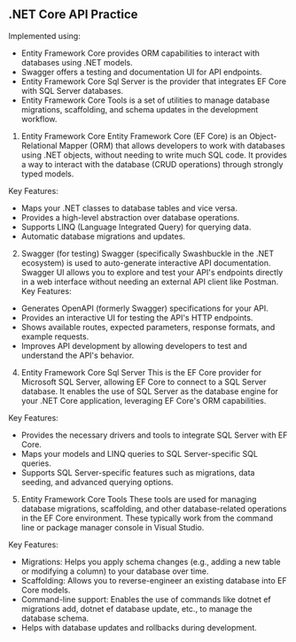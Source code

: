 ## .NET Core API Practice

Implemented using:
- Entity Framework Core provides ORM capabilities to interact with databases using .NET models.
- Swagger offers a testing and documentation UI for API endpoints.
- Entity Framework Core Sql Server is the provider that integrates EF Core with SQL Server databases.
- Entity Framework Core Tools is a set of utilities to manage database migrations, scaffolding, and schema updates in the development workflow.


1. Entity Framework Core
Entity Framework Core (EF Core) is an Object-Relational Mapper (ORM) that allows developers to work with databases using .NET objects, without needing to write much SQL code. It provides a way to interact with the database (CRUD operations) through strongly typed models.

Key Features:
- Maps your .NET classes to database tables and vice versa.
- Provides a high-level abstraction over database operations.
- Supports LINQ (Language Integrated Query) for querying data.
- Automatic database migrations and updates.

2. Swagger (for testing)
Swagger (specifically Swashbuckle in the .NET ecosystem) is used to auto-generate interactive API documentation. Swagger UI allows you to explore and test your API's endpoints directly in a web interface without needing an external API client like Postman.
Key Features:

- Generates OpenAPI (formerly Swagger) specifications for your API.
- Provides an interactive UI for testing the API's HTTP endpoints.
- Shows available routes, expected parameters, response formats, and example requests.
- Improves API development by allowing developers to test and understand the API's behavior.

4. Entity Framework Core Sql Server
This is the EF Core provider for Microsoft SQL Server, allowing EF Core to connect to a SQL Server database. It enables the use of SQL Server as the database engine for your .NET Core application, leveraging EF Core's ORM capabilities.

Key Features:
- Provides the necessary drivers and tools to integrate SQL Server with EF Core.
- Maps your models and LINQ queries to SQL Server-specific SQL queries.
- Supports SQL Server-specific features such as migrations, data seeding, and advanced querying options.

5. Entity Framework Core Tools
These tools are used for managing database migrations, scaffolding, and other database-related operations in the EF Core environment. These typically work from the command line or package manager console in Visual Studio.

Key Features:
- Migrations: Helps you apply schema changes (e.g., adding a new table or modifying a column) to your database over time.
- Scaffolding: Allows you to reverse-engineer an existing database into EF Core models.
- Command-line support: Enables the use of commands like dotnet ef migrations add, dotnet ef database update, etc., to manage the database schema.
- Helps with database updates and rollbacks during development.
